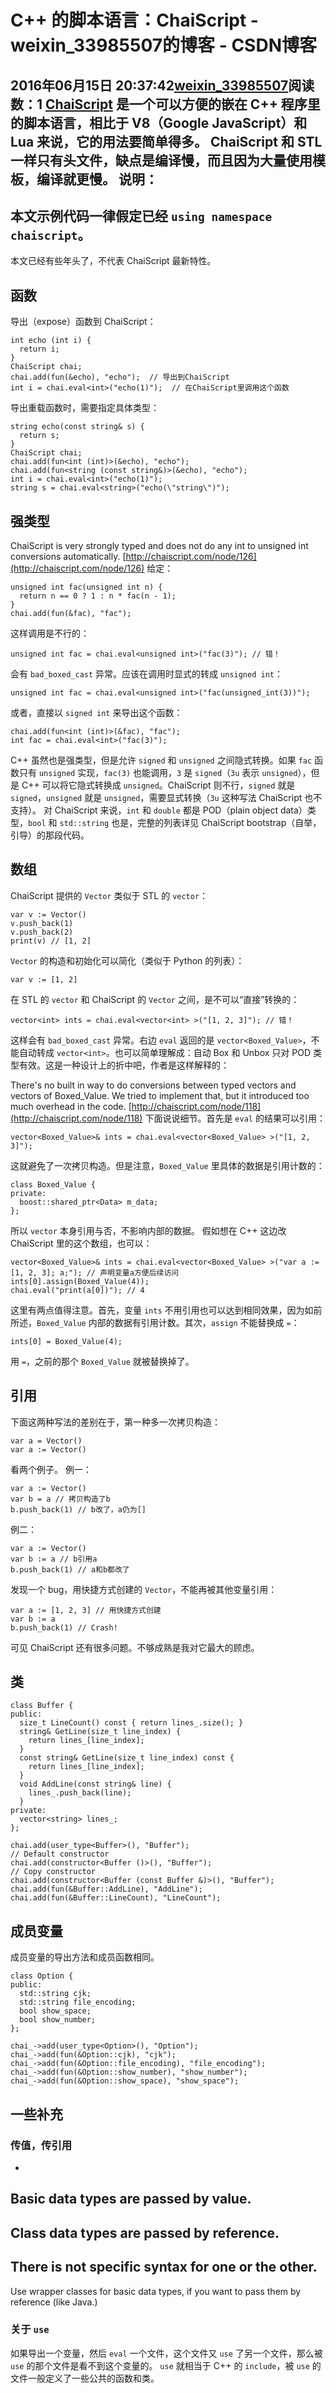 # C++ 的脚本语言：ChaiScript - weixin_33985507的博客 - CSDN博客
2016年06月15日 20:37:42[weixin_33985507](https://me.csdn.net/weixin_33985507)阅读数：1
[ChaiScript](https://github.com/ChaiScript/ChaiScript) 是一个可以方便的嵌在 C++ 程序里的脚本语言，相比于 V8（Google JavaScript）和 Lua 来说，它的用法要简单得多。
ChaiScript 和 STL 一样只有头文件，缺点是编译慢，而且因为大量使用模板，编译就更慢。
**说明**：
- 
本文示例代码一律假定已经 `using namespace chaiscript`。
- 
本文已经有些年头了，不代表 ChaiScript 最新特性。
## 函数
导出（expose）函数到 ChaiScript：
```
int echo (int i) {
  return i;
}
ChaiScript chai;
chai.add(fun(&echo), "echo");  // 导出到ChaiScript
int i = chai.eval<int>("echo(1)");  // 在ChaiScript里调用这个函数
```
导出重载函数时，需要指定具体类型：
```
string echo(const string& s) {
  return s;
}
ChaiScript chai;
chai.add(fun<int (int)>(&echo), "echo");
chai.add(fun<string (const string&)>(&echo), "echo");
int i = chai.eval<int>("echo(1)");
string s = chai.eval<string>("echo(\"string\")");
```
## 强类型
> 
ChaiScript is very strongly typed and does not do any int to unsigned int conversions automatically.
[http://chaiscript.com/node/126](http://chaiscript.com/node/126)
给定：
```
unsigned int fac(unsigned int n) {
  return n == 0 ? 1 : n * fac(n - 1);
}
chai.add(fun(&fac), "fac");
```
这样调用是不行的：
```
unsigned int fac = chai.eval<unsigned int>("fac(3)"); // 错！
```
会有 `bad_boxed_cast` 异常。应该在调用时显式的转成 `unsigned int`：
```
unsigned int fac = chai.eval<unsigned int>("fac(unsigned_int(3))");
```
或者，直接以 `signed int` 来导出这个函数：
```
chai.add(fun<int (int)>(&fac), "fac");
int fac = chai.eval<int>("fac(3)");
```
C++ 虽然也是强类型，但是允许 `signed` 和 `unsigned` 之间隐式转换。如果 `fac` 函数只有 `unsigned` 实现，`fac(3)` 也能调用，`3` 是 `signed`（`3u` 表示 `unsigned`），但是 C++ 可以将它隐式转换成 `unsigned`。ChaiScript 则不行，`signed` 就是 `signed`，`unsigned` 就是 `unsigned`，需要显式转换（`3u` 这种写法 ChaiScript 也不支持）。
对 ChaiScript 来说，`int` 和 `double` 都是 POD（plain object data）类型，`bool` 和 `std::string` 也是，完整的列表详见 ChaiScript bootstrap（自举，引导）的那段代码。
## 数组
ChaiScript 提供的 `Vector` 类似于 STL 的 `vector`：
```
var v := Vector()
v.push_back(1)
v.push_back(2)
print(v) // [1, 2]
```
`Vector` 的构造和初始化可以简化（类似于 Python 的列表）：
```
var v := [1, 2]
```
在 STL 的 `vector` 和 ChaiScript 的 `Vector` 之间，是不可以“直接”转换的：
```
vector<int> ints = chai.eval<vector<int> >("[1, 2, 3]"); // 错！
```
这样会有 `bad_boxed_cast` 异常。右边 `eval` 返回的是 `vector<Boxed_Value>`，不能自动转成 `vector<int>`。也可以简单理解成：自动 Box 和 Unbox 只对 POD 类型有效。这是一种设计上的折中吧，作者是这样解释的：
> 
There's no built in way to do conversions between typed vectors and vectors of Boxed_Value. We tried to implement that, but it introduced too much overhead in the code.
[http://chaiscript.com/node/118](http://chaiscript.com/node/118)
下面说说细节。首先是 `eval` 的结果可以引用：
```
vector<Boxed_Value>& ints = chai.eval<vector<Boxed_Value> >("[1, 2, 3]");
```
这就避免了一次拷贝构造。但是注意，`Boxed_Value` 里具体的数据是引用计数的：
```
class Boxed_Value {
private:
  boost::shared_ptr<Data> m_data;
};
```
所以 `vector` 本身引用与否，不影响内部的数据。
假如想在 C++ 这边改 ChaiScript 里的这个数组，也可以：
```
vector<Boxed_Value>& ints = chai.eval<vector<Boxed_Value> >("var a := [1, 2, 3]; a;"); // 声明变量a方便后续访问
ints[0].assign(Boxed_Value(4));
chai.eval("print(a[0])"); // 4
```
这里有两点值得注意。首先，变量 `ints` 不用引用也可以达到相同效果，因为如前所述，`Boxed_Value` 内部的数据有引用计数。其次，`assign` 不能替换成 `=`：
```
ints[0] = Boxed_Value(4);
```
用 `=`，之前的那个 `Boxed_Value` 就被替换掉了。
## 引用
下面这两种写法的差别在于，第一种多一次拷贝构造：
```
var a = Vector()
var a := Vector()
```
看两个例子。
例一：
```
var a := Vector()
var b = a // 拷贝构造了b
b.push_back(1) // b改了，a仍为[]
```
例二：
```
var a := Vector()
var b := a // b引用a
b.push_back(1) // a和b都改了
```
发现一个 bug，用快捷方式创建的 `Vector`，不能再被其他变量引用：
```
var a := [1, 2, 3] // 用快捷方式创建
var b := a
b.push_back(1) // Crash!
```
可见 ChaiScript 还有很多问题。不够成熟是我对它最大的顾虑。
## 类
```
class Buffer {
public:
  size_t LineCount() const { return lines_.size(); }
  string& GetLine(size_t line_index) {
    return lines_[line_index];
  }
  const string& GetLine(size_t line_index) const {
    return lines_[line_index];
  }
  void AddLine(const string& line) {
    lines_.push_back(line);
  }
private:
  vector<string> lines_;
};
```
```
chai.add(user_type<Buffer>(), "Buffer");
// Default constructor
chai.add(constructor<Buffer ()>(), "Buffer");
// Copy constructor
chai.add(constructor<Buffer (const Buffer &)>(), "Buffer");
chai.add(fun(&Buffer::AddLine), "AddLine");
chai.add(fun(&Buffer::LineCount), "LineCount");
```
## 成员变量
成员变量的导出方法和成员函数相同。
```
class Option {
public:
  std::string cjk;
  std::string file_encoding;
  bool show_space;
  bool show_number;
};
```
```
chai_->add(user_type<Option>(), "Option");
chai_->add(fun(&Option::cjk), "cjk");
chai_->add(fun(&Option::file_encoding), "file_encoding");
chai_->add(fun(&Option::show_number), "show_number");
chai_->add(fun(&Option::show_space), "show_space");
```
## 一些补充
### 传值，传引用
- 
Basic data types are passed by value.
- 
Class data types are passed by reference.
- 
There is not specific syntax for one or the other.
- 
Use wrapper classes for basic data types, if you want to pass them by reference (like Java.)
### 关于 `use`
如果导出一个变量，然后 `eval` 一个文件，这个文件又 `use` 了另一个文件，那么被 `use` 的那个文件是看不到这个变量的。
`use` 就相当于 C++ 的 `include`，被 `use` 的文件一般定义了一些公共的函数和类。
